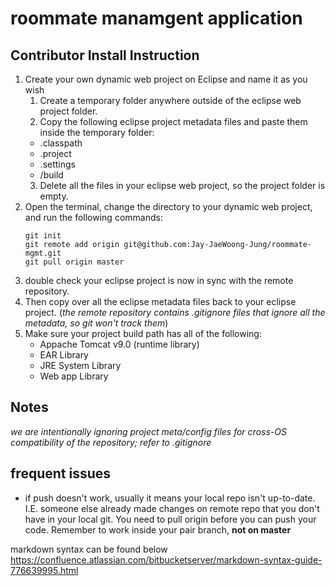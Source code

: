 # roommate manamgent application


## Contributor Install Instruction

1.  Create your own dynamic web project on Eclipse and name it as you wish
    1.  Create a temporary folder anywhere outside of the eclipse web project folder.
    2.  Copy the following eclipse project metadata files and paste them inside the temporary folder:
	*  .classpath
	*  .project
	*  .settings
	*  /build
    3. Delete all the files in your eclipse web project, so the project folder is empty.
2.  Open the terminal, change the directory to your dynamic web project, and run the following commands:
    ```	
    git init
    git remote add origin git@github.com:Jay-JaeWoong-Jung/roommate-mgmt.git
    git pull origin master
    ```
3.  double check your eclipse project is now in sync with the remote repository.
4.  Then copy over all the eclipse metadata files back to your eclipse project. (*the remote repository contains .gitignore files that ignore all the metadata, so git won't track them*)
4.  Make sure your project build path has all of the following:
	* Appache Tomcat v9.0 (runtime library)
	* EAR Library
	* JRE System Library
	* Web app Library

	
## Notes

*we are intentionally ignoring project meta/config files for cross-OS compatibility of the repository; refer to .gitignore*
## frequent issues
* if push doesn't work, usually it means your local repo isn't up-to-date. I.E. someone else already made changes on remote repo that you don't have in your local git. You need to pull origin <branchname> before you can push your code. Remember to work inside your pair branch, __not on master__

markdown syntax can be found below
https://confluence.atlassian.com/bitbucketserver/markdown-syntax-guide-776639995.html



